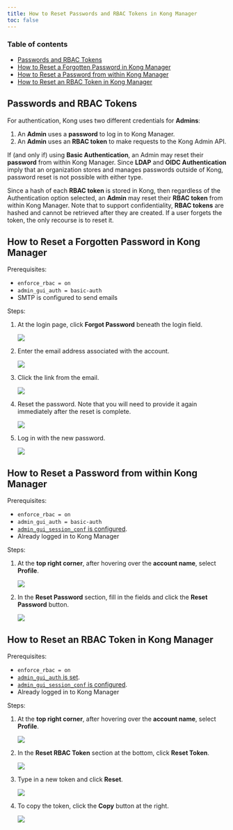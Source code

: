 ```yaml
---
title: How to Reset Passwords and RBAC Tokens in Kong Manager
toc: false
---
```


### Table of contents

* [Passwords and RBAC Tokens](#passwords-and-rbac-tokens)
* [How to Reset a Forgotten Password in Kong Manager](#how-to-reset-a-forgotten-password-in-kong-manager)
* [How to Reset a Password from within Kong Manager](#how-to-reset-a-password-from-within-kong-manager)
* [How to Reset an RBAC Token in Kong Manager](#how-to-reset-an-rbac-token-in-kong-manager)

## Passwords and RBAC Tokens

For authentication, Kong uses two different credentials for **Admins**:

1. An **Admin** uses a **password** to log in to Kong Manager.
2. An **Admin** uses an **RBAC token** to make requests to the Kong Admin API.

If (and only if) using **Basic Authentication**, an Admin may reset their **password** from within Kong Manager. Since **LDAP** and **OIDC Authentication** imply that an organization stores and manages passwords outside of Kong, password reset is not possible with either type.

Since a hash of each **RBAC token** is stored in Kong, then regardless of the Authentication option selected, an **Admin** may reset their **RBAC token** from within Kong Manager. Note that to support confidentiality, **RBAC tokens** are hashed and cannot be retrieved after they are created. If a user forgets the token, the only recourse is to reset it.

## How to Reset a Forgotten Password in Kong Manager

Prerequisites: 

* `enforce_rbac = on`
* `admin_gui_auth = basic-auth`
* SMTP is configured to send emails

Steps:

1. At the login page, click **Forgot Password** beneath the login field. 

    <img src="https://doc-assets.konghq.com/0.35/kong-manager/how-to-reset-passwords-and-rbac/click-forgot-password.png">

2. Enter the email address associated with the account.

    <img src="https://doc-assets.konghq.com/0.35/kong-manager/how-to-reset-passwords-and-rbac/enter-email-address.png">

3. Click the link from the email. 

    <img src="https://doc-assets.konghq.com/0.35/kong-manager/how-to-reset-passwords-and-rbac/click-email-link.png">

4. Reset the password. Note that you will need to provide it again immediately after the reset is complete. 

    <img src="https://doc-assets.konghq.com/0.35/kong-manager/how-to-reset-passwords-and-rbac/enter-new-password.png">

5. Log in with the new password.

    <img src="https://doc-assets.konghq.com/0.35/kong-manager/how-to-reset-passwords-and-rbac/reset-successful.png">

## How to Reset a Password from within Kong Manager

Prerequisites: 

* `enforce_rbac = on`
* `admin_gui_auth = basic-auth`
* [`admin_gui_session_conf` is configured](/enterprise/{{page.kong_version}}/kong-manager/authentication/sessions/). 
* Already logged in to Kong Manager

Steps:

1. At the **top right corner**, after hovering over the **account name**, select **Profile**. 

    <img src="https://doc-assets.konghq.com/0.35/kong-manager/how-to-reset-passwords-and-rbac/hover-select-profile.png">

2. In the **Reset Password** section, fill in the fields and click the **Reset Password** button.

    <img src="https://doc-assets.konghq.com/0.35/kong-manager/how-to-reset-passwords-and-rbac/reset-password.png">

## How to Reset an RBAC Token in Kong Manager

Prerequisites: 

* `enforce_rbac = on`
* [`admin_gui_auth` is set](/enterprise/{{page.kong_version}}/kong-manager/security/#authentication-with-plugins).
* [`admin_gui_session_conf` is configured](/enterprise/{{page.kong_version}}/kong-manager/authentication/sessions/).
* Already logged in to Kong Manager

Steps:

1. At the **top right corner**, after hovering over the **account name**, select **Profile**. 

    <img src="https://doc-assets.konghq.com/0.35/kong-manager/how-to-reset-passwords-and-rbac/hover-select-profile.png">

2. In the **Reset RBAC Token** section at the bottom, click **Reset Token**.

    <img src="https://doc-assets.konghq.com/0.35/kong-manager/how-to-reset-passwords-and-rbac/click-reset-token.png">
  
3. Type in a new token and click **Reset**. 

    <img src="https://doc-assets.konghq.com/0.35/kong-manager/how-to-reset-passwords-and-rbac/enter-new-token.png">
  
4. To copy the token, click the **Copy** button at the right.

    <img src="https://doc-assets.konghq.com/0.35/kong-manager/how-to-reset-passwords-and-rbac/successful-reset.png">
